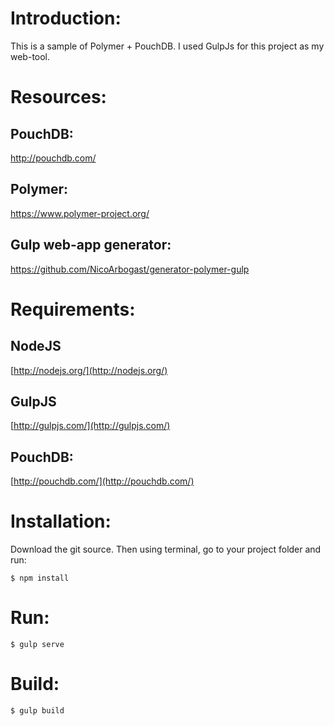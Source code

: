 # Introduction:

This is a sample of Polymer + PouchDB. I used GulpJs for this project as my web-tool.

# Resources:

## PouchDB:
http://pouchdb.com/

## Polymer:
https://www.polymer-project.org/

## Gulp web-app generator:
https://github.com/NicoArbogast/generator-polymer-gulp

# Requirements:

## NodeJS
[http://nodejs.org/](http://nodejs.org/)

## GulpJS

[http://gulpjs.com/](http://gulpjs.com/)

## PouchDB:

[http://pouchdb.com/](http://pouchdb.com/)

# Installation:

Download the git source. Then using terminal, go to your project folder and run:

```
$ npm install
```

# Run:

```
$ gulp serve
```

# Build:

```
$ gulp build
```

